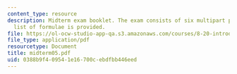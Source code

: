 ```yaml
---
content_type: resource
description: Midterm exam booklet. The exam consists of six multipart problems. A
  list of formulae is provided.
file: https://ol-ocw-studio-app-qa.s3.amazonaws.com/courses/8-20-introduction-to-special-relativity-january-iap-2005/0388b9f409541e16700cebdfbb446eed_midterm05.pdf
file_type: application/pdf
resourcetype: Document
title: midterm05.pdf
uid: 0388b9f4-0954-1e16-700c-ebdfbb446eed
---
```

